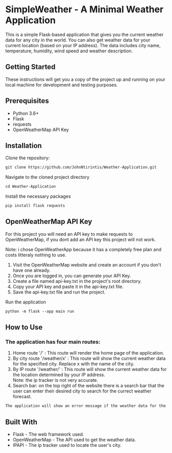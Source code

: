 <h1>SimpleWeather - A Minimal Weather Application</h1>
This is a simple Flask-based application that gives you the current weather data for any city in the world. You can also get weather data for your current location (based on your IP address). The data includes city name, temperature, humidity, wind speed and weather description.

<h2>Getting Started</h2>
These instructions will get you a copy of the project up and running on your local machine for development and testing purposes.

<h2>Prerequisites</h2>
<ul>
  <li>Python 3.6+</li>
  <li>Flask</li>
  <li>requests</li>
  <li>OpenWeatherMap API Key</li>
</ul>

<h2>Installation</h2>

Clone the repository:
```md
git clone https://github.com/JohnNtirintis/Weather-Application.git
```

Navigate to the cloned project directory
```md
cd Weather-Application
```

Install the necessary packages
```md
pip install flask requests
```

<h2>OpenWeatherMap API Key</h2>
<p>For this project you will need an API key to make requests to OpenWeatherMap, if you dont add an API key this project will not work.</p>
<p>Note: i chose OpenWeatherApp because it has a completely free plan and costs litteraly nothing to use.</p>
 
<ol>
  <li>Visit the OpenWeatherMap website and create an account if you don't have one already.</li>
  <li>Once you are logged in, you can generate your API Key.</li>
  <li>Create a file named api-key.txt in the project's root directory.</li>
  <li>Copy your API key and paste it in the api-key.txt file.</li>
  <li>Save the api-key.txt file and run the project.</li>
</ol>

Run the application
```md
python -m flask --app main run
```


<h2>How to Use</h2>
<h3>The application has four main routes:</h3>

<ol>
  <li>Home route '/' : This route will render the home page of the application.</li>
  <li>By city route '/weather/x' : This route will show the current weather data for the specified city. Replace x with the name of the city.</li>
  <li>By IP route '/weather/' : This route will show the current weather data for the location determined by your IP address.</li>
    Note: the ip tracker is not very accurate.
  <li>Search bar: on the top right of the website there is a search bar that the user can enter their desired city to search for the currect weather forecast.</li>
</ol>

```md
The application will show an error message if the weather data for the specified city is not available.
```
    
<h2>Built With</h2>
  <ul>
    <li>Flask - The web framework used.</li>
    <li>OpenWeatherMap - The API used to get the weather data.</li>
    <li>IPAPI - The ip tracker used to locate the user's city.</li>
  </ul>
